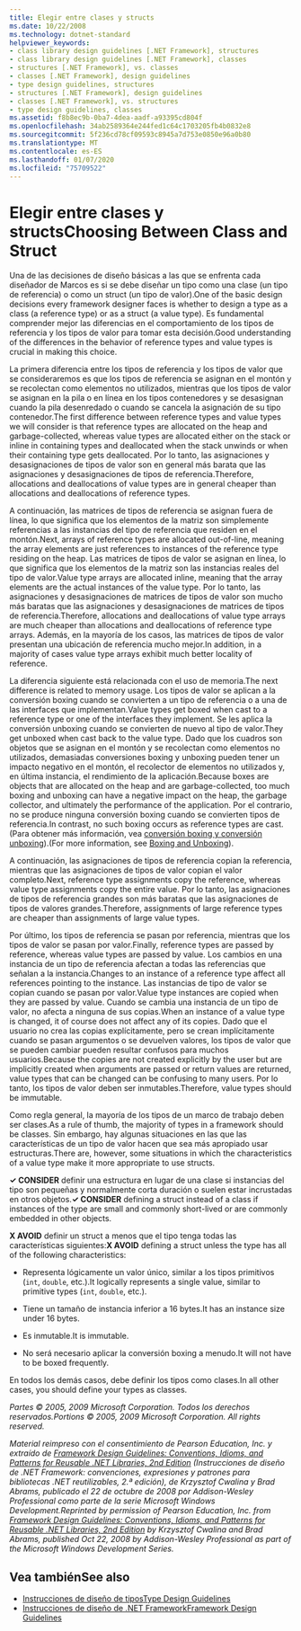 ```yaml
---
title: Elegir entre clases y structs
ms.date: 10/22/2008
ms.technology: dotnet-standard
helpviewer_keywords:
- class library design guidelines [.NET Framework], structures
- class library design guidelines [.NET Framework], classes
- structures [.NET Framework], vs. classes
- classes [.NET Framework], design guidelines
- type design guidelines, structures
- structures [.NET Framework], design guidelines
- classes [.NET Framework], vs. structures
- type design guidelines, classes
ms.assetid: f8b8ec9b-0ba7-4dea-aadf-a93395cd804f
ms.openlocfilehash: 34ab2589364e244fed1c64c1703205fb4b0832e8
ms.sourcegitcommit: 5f236cd78cf09593c8945a7d753e0850e96a0b80
ms.translationtype: MT
ms.contentlocale: es-ES
ms.lasthandoff: 01/07/2020
ms.locfileid: "75709522"
---
```

# <a name="choosing-between-class-and-struct"></a><span data-ttu-id="db1c0-102">Elegir entre clases y structs</span><span class="sxs-lookup"><span data-stu-id="db1c0-102">Choosing Between Class and Struct</span></span>
<span data-ttu-id="db1c0-103">Una de las decisiones de diseño básicas a las que se enfrenta cada diseñador de Marcos es si se debe diseñar un tipo como una clase (un tipo de referencia) o como un struct (un tipo de valor).</span><span class="sxs-lookup"><span data-stu-id="db1c0-103">One of the basic design decisions every framework designer faces is whether to design a type as a class (a reference type) or as a struct (a value type).</span></span> <span data-ttu-id="db1c0-104">Es fundamental comprender mejor las diferencias en el comportamiento de los tipos de referencia y los tipos de valor para tomar esta decisión.</span><span class="sxs-lookup"><span data-stu-id="db1c0-104">Good understanding of the differences in the behavior of reference types and value types is crucial in making this choice.</span></span>  
  
 <span data-ttu-id="db1c0-105">La primera diferencia entre los tipos de referencia y los tipos de valor que se consideraremos es que los tipos de referencia se asignan en el montón y se recolectan como elementos no utilizados, mientras que los tipos de valor se asignan en la pila o en línea en los tipos contenedores y se desasignan cuando la pila desenredado o cuando se cancela la asignación de su tipo contenedor.</span><span class="sxs-lookup"><span data-stu-id="db1c0-105">The first difference between reference types and value types we will consider is that reference types are allocated on the heap and garbage-collected, whereas value types are allocated either on the stack or inline in containing types and deallocated when the stack unwinds or when their containing type gets deallocated.</span></span> <span data-ttu-id="db1c0-106">Por lo tanto, las asignaciones y desasignaciones de tipos de valor son en general más barata que las asignaciones y desasignaciones de tipos de referencia.</span><span class="sxs-lookup"><span data-stu-id="db1c0-106">Therefore, allocations and deallocations of value types are in general cheaper than allocations and deallocations of reference types.</span></span>  
  
 <span data-ttu-id="db1c0-107">A continuación, las matrices de tipos de referencia se asignan fuera de línea, lo que significa que los elementos de la matriz son simplemente referencias a las instancias del tipo de referencia que residen en el montón.</span><span class="sxs-lookup"><span data-stu-id="db1c0-107">Next, arrays of reference types are allocated out-of-line, meaning the array elements are just references to instances of the reference type residing on the heap.</span></span> <span data-ttu-id="db1c0-108">Las matrices de tipos de valor se asignan en línea, lo que significa que los elementos de la matriz son las instancias reales del tipo de valor.</span><span class="sxs-lookup"><span data-stu-id="db1c0-108">Value type arrays are allocated inline, meaning that the array elements are the actual instances of the value type.</span></span> <span data-ttu-id="db1c0-109">Por lo tanto, las asignaciones y desasignaciones de matrices de tipos de valor son mucho más baratas que las asignaciones y desasignaciones de matrices de tipos de referencia.</span><span class="sxs-lookup"><span data-stu-id="db1c0-109">Therefore, allocations and deallocations of value type arrays are much cheaper than allocations and deallocations of reference type arrays.</span></span> <span data-ttu-id="db1c0-110">Además, en la mayoría de los casos, las matrices de tipos de valor presentan una ubicación de referencia mucho mejor.</span><span class="sxs-lookup"><span data-stu-id="db1c0-110">In addition, in a majority of cases value type arrays exhibit much better locality of reference.</span></span>  
  
 <span data-ttu-id="db1c0-111">La diferencia siguiente está relacionada con el uso de memoria.</span><span class="sxs-lookup"><span data-stu-id="db1c0-111">The next difference is related to memory usage.</span></span> <span data-ttu-id="db1c0-112">Los tipos de valor se aplican a la conversión boxing cuando se convierten a un tipo de referencia o a una de las interfaces que implementan.</span><span class="sxs-lookup"><span data-stu-id="db1c0-112">Value types get boxed when cast to a reference type or one of the interfaces they implement.</span></span> <span data-ttu-id="db1c0-113">Se les aplica la conversión unboxing cuando se convierten de nuevo al tipo de valor.</span><span class="sxs-lookup"><span data-stu-id="db1c0-113">They get unboxed when cast back to the value type.</span></span> <span data-ttu-id="db1c0-114">Dado que los cuadros son objetos que se asignan en el montón y se recolectan como elementos no utilizados, demasiadas conversiones boxing y unboxing pueden tener un impacto negativo en el montón, el recolector de elementos no utilizados y, en última instancia, el rendimiento de la aplicación.</span><span class="sxs-lookup"><span data-stu-id="db1c0-114">Because boxes are objects that are allocated on the heap and are garbage-collected, too much boxing and unboxing can have a negative impact on the heap, the garbage collector, and ultimately the performance of the application.</span></span>  <span data-ttu-id="db1c0-115">Por el contrario, no se produce ninguna conversión boxing cuando se convierten tipos de referencia.</span><span class="sxs-lookup"><span data-stu-id="db1c0-115">In contrast, no such boxing occurs as reference types are cast.</span></span> <span data-ttu-id="db1c0-116">(Para obtener más información, vea [conversión boxing y conversión unboxing](../../csharp/programming-guide/types/boxing-and-unboxing.md)).</span><span class="sxs-lookup"><span data-stu-id="db1c0-116">(For more information, see [Boxing and Unboxing](../../csharp/programming-guide/types/boxing-and-unboxing.md)).</span></span>
  
 <span data-ttu-id="db1c0-117">A continuación, las asignaciones de tipos de referencia copian la referencia, mientras que las asignaciones de tipos de valor copian el valor completo.</span><span class="sxs-lookup"><span data-stu-id="db1c0-117">Next, reference type assignments copy the reference, whereas value type assignments copy the entire value.</span></span> <span data-ttu-id="db1c0-118">Por lo tanto, las asignaciones de tipos de referencia grandes son más baratas que las asignaciones de tipos de valores grandes.</span><span class="sxs-lookup"><span data-stu-id="db1c0-118">Therefore, assignments of large reference types are cheaper than assignments of large value types.</span></span>  
  
 <span data-ttu-id="db1c0-119">Por último, los tipos de referencia se pasan por referencia, mientras que los tipos de valor se pasan por valor.</span><span class="sxs-lookup"><span data-stu-id="db1c0-119">Finally, reference types are passed by reference, whereas value types are passed by value.</span></span> <span data-ttu-id="db1c0-120">Los cambios en una instancia de un tipo de referencia afectan a todas las referencias que señalan a la instancia.</span><span class="sxs-lookup"><span data-stu-id="db1c0-120">Changes to an instance of a reference type affect all references pointing to the instance.</span></span> <span data-ttu-id="db1c0-121">Las instancias de tipo de valor se copian cuando se pasan por valor.</span><span class="sxs-lookup"><span data-stu-id="db1c0-121">Value type instances are copied when they are passed by value.</span></span> <span data-ttu-id="db1c0-122">Cuando se cambia una instancia de un tipo de valor, no afecta a ninguna de sus copias.</span><span class="sxs-lookup"><span data-stu-id="db1c0-122">When an instance of a value type is changed, it of course does not affect any of its copies.</span></span> <span data-ttu-id="db1c0-123">Dado que el usuario no crea las copias explícitamente, pero se crean implícitamente cuando se pasan argumentos o se devuelven valores, los tipos de valor que se pueden cambiar pueden resultar confusos para muchos usuarios.</span><span class="sxs-lookup"><span data-stu-id="db1c0-123">Because the copies are not created explicitly by the user but are implicitly created when arguments are passed or return values are returned, value types that can be changed can be confusing to many users.</span></span> <span data-ttu-id="db1c0-124">Por lo tanto, los tipos de valor deben ser inmutables.</span><span class="sxs-lookup"><span data-stu-id="db1c0-124">Therefore, value types should be immutable.</span></span>  
  
 <span data-ttu-id="db1c0-125">Como regla general, la mayoría de los tipos de un marco de trabajo deben ser clases.</span><span class="sxs-lookup"><span data-stu-id="db1c0-125">As a rule of thumb, the majority of types in a framework should be classes.</span></span> <span data-ttu-id="db1c0-126">Sin embargo, hay algunas situaciones en las que las características de un tipo de valor hacen que sea más apropiado usar estructuras.</span><span class="sxs-lookup"><span data-stu-id="db1c0-126">There are, however, some situations in which the characteristics of a value type make it more appropriate to use structs.</span></span>  
  
 <span data-ttu-id="db1c0-127">**✓ CONSIDER** definir una estructura en lugar de una clase si instancias del tipo son pequeñas y normalmente corta duración o suelen estar incrustadas en otros objetos.</span><span class="sxs-lookup"><span data-stu-id="db1c0-127">**✓ CONSIDER** defining a struct instead of a class if instances of the type are small and commonly short-lived or are commonly embedded in other objects.</span></span>  
  
 <span data-ttu-id="db1c0-128">**X AVOID** definir un struct a menos que el tipo tenga todas las características siguientes:</span><span class="sxs-lookup"><span data-stu-id="db1c0-128">**X AVOID** defining a struct unless the type has all of the following characteristics:</span></span>  
  
- <span data-ttu-id="db1c0-129">Representa lógicamente un valor único, similar a los tipos primitivos (`int`, `double`, etc.).</span><span class="sxs-lookup"><span data-stu-id="db1c0-129">It logically represents a single value, similar to primitive types (`int`, `double`, etc.).</span></span>  
  
- <span data-ttu-id="db1c0-130">Tiene un tamaño de instancia inferior a 16 bytes.</span><span class="sxs-lookup"><span data-stu-id="db1c0-130">It has an instance size under 16 bytes.</span></span>  
  
- <span data-ttu-id="db1c0-131">Es inmutable.</span><span class="sxs-lookup"><span data-stu-id="db1c0-131">It is immutable.</span></span>  
  
- <span data-ttu-id="db1c0-132">No será necesario aplicar la conversión boxing a menudo.</span><span class="sxs-lookup"><span data-stu-id="db1c0-132">It will not have to be boxed frequently.</span></span>  
  
 <span data-ttu-id="db1c0-133">En todos los demás casos, debe definir los tipos como clases.</span><span class="sxs-lookup"><span data-stu-id="db1c0-133">In all other cases, you should define your types as classes.</span></span>  
  
 <span data-ttu-id="db1c0-134">*Partes © 2005, 2009 Microsoft Corporation. Todos los derechos reservados.*</span><span class="sxs-lookup"><span data-stu-id="db1c0-134">*Portions © 2005, 2009 Microsoft Corporation. All rights reserved.*</span></span>  
  
 <span data-ttu-id="db1c0-135">*Material reimpreso con el consentimiento de Pearson Education, Inc. y extraído de [Framework Design Guidelines: Conventions, Idioms, and Patterns for Reusable .NET Libraries, 2nd Edition](https://www.informit.com/store/framework-design-guidelines-conventions-idioms-and-9780321545619) (Instrucciones de diseño de .NET Framework: convenciones, expresiones y patrones para bibliotecas .NET reutilizables, 2.ª edición), de Krzysztof Cwalina y Brad Abrams, publicado el 22 de octubre de 2008 por Addison-Wesley Professional como parte de la serie Microsoft Windows Development.*</span><span class="sxs-lookup"><span data-stu-id="db1c0-135">*Reprinted by permission of Pearson Education, Inc. from [Framework Design Guidelines: Conventions, Idioms, and Patterns for Reusable .NET Libraries, 2nd Edition](https://www.informit.com/store/framework-design-guidelines-conventions-idioms-and-9780321545619) by Krzysztof Cwalina and Brad Abrams, published Oct 22, 2008 by Addison-Wesley Professional as part of the Microsoft Windows Development Series.*</span></span>  
  
## <a name="see-also"></a><span data-ttu-id="db1c0-136">Vea también</span><span class="sxs-lookup"><span data-stu-id="db1c0-136">See also</span></span>

- [<span data-ttu-id="db1c0-137">Instrucciones de diseño de tipos</span><span class="sxs-lookup"><span data-stu-id="db1c0-137">Type Design Guidelines</span></span>](../../../docs/standard/design-guidelines/type.md)
- [<span data-ttu-id="db1c0-138">Instrucciones de diseño de .NET Framework</span><span class="sxs-lookup"><span data-stu-id="db1c0-138">Framework Design Guidelines</span></span>](../../../docs/standard/design-guidelines/index.md)
